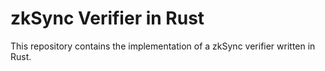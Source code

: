 # zkSync Verifier in Rust

This repository contains the implementation of a zkSync verifier written in Rust. 
